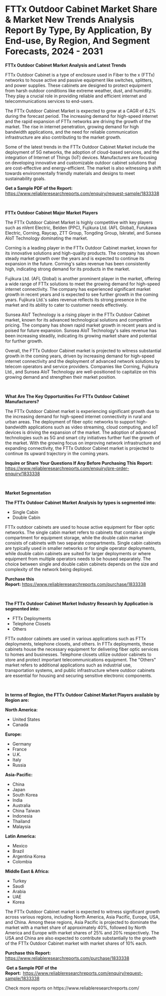 <p><h1>FTTx Outdoor Cabinet Market Share & Market New Trends Analysis Report By Type, By Application, By End-use, By Region, And Segment Forecasts, 2024 - 2031</h1></p><p><strong>FTTx Outdoor Cabinet Market Analysis and Latest Trends</strong></p>
<p><p>FTTx Outdoor Cabinet is a type of enclosure used in Fiber to the x (FTTx) networks to house active and passive equipment like switches, splitters, and power supplies. These cabinets are designed to protect equipment from harsh outdoor conditions like extreme weather, dust, and humidity. They play a crucial role in providing reliable and efficient internet and telecommunications services to end-users.</p><p>The FTTx Outdoor Cabinet Market is expected to grow at a CAGR of 6.2% during the forecast period. The increasing demand for high-speed internet and the rapid expansion of FTTx networks are driving the growth of the market. The rise in internet penetration, growing demand for high bandwidth applications, and the need for reliable communication infrastructure are also contributing to the market growth.</p><p>Some of the latest trends in the FTTx Outdoor Cabinet Market include the deployment of 5G networks, the adoption of cloud-based services, and the integration of Internet of Things (IoT) devices. Manufacturers are focusing on developing innovative and customizable outdoor cabinet solutions that are cost-effective and energy-efficient. The market is also witnessing a shift towards environmentally friendly materials and designs to meet sustainability goals.</p></p>
<p><strong>Get a Sample PDF of the Report:&nbsp;</strong> <a href="https://www.reliableresearchreports.com/enquiry/request-sample/1833338">https://www.reliableresearchreports.com/enquiry/request-sample/1833338</a></p>
<p>&nbsp;</p>
<p><strong>FTTx Outdoor Cabinet Major Market Players</strong></p>
<p><p>The FTTx Outdoor Cabinet Market is highly competitive with key players such as nVent Electric, Belden (PPC), Fujikura Ltd. (AFL Global), Furukawa Electric, Corning, Raycap, ZTT Group, Tongding Group, Iskratel, and Sunsea AIoT Technology dominating the market. </p><p>Corning is a leading player in the FTTx Outdoor Cabinet market, known for its innovative solutions and high-quality products. The company has shown steady market growth over the years and is expected to continue its expansion in the future. Corning's sales revenue has been consistently high, indicating strong demand for its products in the market.</p><p>Fujikura Ltd. (AFL Global) is another prominent player in the market, offering a wide range of FTTx solutions to meet the growing demand for high-speed internet connectivity. The company has experienced significant market growth in recent years and is expected to see further growth in the coming years. Fujikura Ltd.'s sales revenue reflects its strong presence in the market and its ability to cater to customer needs effectively.</p><p>Sunsea AIoT Technology is a rising player in the FTTx Outdoor Cabinet market, known for its advanced technological solutions and competitive pricing. The company has shown rapid market growth in recent years and is poised for future expansion. Sunsea AIoT Technology's sales revenue has been increasing steadily, indicating its growing market share and potential for further growth.</p><p>Overall, the FTTx Outdoor Cabinet market is projected to witness substantial growth in the coming years, driven by increasing demand for high-speed internet connectivity and the deployment of advanced network solutions by telecom operators and service providers. Companies like Corning, Fujikura Ltd., and Sunsea AIoT Technology are well-positioned to capitalize on this growing demand and strengthen their market position.</p></p>
<p>&nbsp;</p>
<p><strong>What Are The Key Opportunities For FTTx Outdoor Cabinet Manufacturers?</strong></p>
<p><p>The FTTx Outdoor Cabinet market is experiencing significant growth due to the increasing demand for high-speed internet connectivity in rural and urban areas. The deployment of fiber optic networks to support high-bandwidth applications such as video streaming, cloud computing, and IoT devices is driving the expansion of the market. The adoption of advanced technologies such as 5G and smart city initiatives further fuel the growth of the market. With the growing focus on improving network infrastructure and expanding connectivity, the FTTx Outdoor Cabinet market is projected to continue its upward trajectory in the coming years.</p></p>
<p><strong>Inquire or Share Your Questions If Any Before Purchasing This Report:</strong> <a href="https://www.reliableresearchreports.com/enquiry/pre-order-enquiry/1833338">https://www.reliableresearchreports.com/enquiry/pre-order-enquiry/1833338</a></p>
<p>&nbsp;</p>
<p><strong>Market Segmentation</strong></p>
<p><strong>The FTTx Outdoor Cabinet Market Analysis by types is segmented into:</strong></p>
<p><ul><li>Single Cabin</li><li>Double Cabin</li></ul></p>
<p><p>FTTx outdoor cabinets are used to house active equipment for fiber optic networks. The single cabin market refers to cabinets that contain a single compartment for equipment storage, while the double cabin market consists of cabinets with two separate compartments. Single cabin cabinets are typically used in smaller networks or for single operator deployments, while double cabin cabinets are suited for larger deployments or where equipment from multiple operators needs to be housed separately. The choice between single and double cabin cabinets depends on the size and complexity of the network being deployed.</p></p>
<p><strong>Purchase this Report:&nbsp;</strong><a href="https://www.reliableresearchreports.com/purchase/1833338">https://www.reliableresearchreports.com/purchase/1833338</a></p>
<p>&nbsp;</p>
<p><strong>The FTTx Outdoor Cabinet Market Industry Research by Application is segmented into:</strong></p>
<p><ul><li>FTTx Deployments</li><li>Telephone Closets</li><li>Others</li></ul></p>
<p><p>FTTx outdoor cabinets are used in various applications such as FTTx deployments, telephone closets, and others. In FTTx deployments, these cabinets house the necessary equipment for delivering fiber optic services to homes and businesses. Telephone closets utilize outdoor cabinets to store and protect important telecommunications equipment. The "Others" market refers to additional applications such as industrial use, transportation systems, and public infrastructure where outdoor cabinets are essential for housing and securing sensitive electronic components.</p></p>
<p>&nbsp;</p>
<p><strong>In terms of Region, the FTTx Outdoor Cabinet Market Players available by Region are:</strong></p>
<p>
    <p> <strong> North America: </strong>
        <ul>
            <li>United States</li>
            <li>Canada</li>
        </ul>
        </p> 
    <p> <strong> Europe: </strong>
        <ul>
            <li>Germany</li>
            <li>France</li>
            <li>U.K.</li>
            <li>Italy</li>
            <li>Russia</li>
        </ul>
        </p> 
    <p> <strong> Asia-Pacific: </strong>
        <ul>
            <li>China</li>
            <li>Japan</li>
            <li>South Korea</li>
            <li>India</li>
            <li>Australia</li>
            <li>China Taiwan</li>
            <li>Indonesia</li>
            <li>Thailand</li>
            <li>Malaysia</li>
        </ul>
        </p> 
    <p> <strong> Latin America: </strong>
        <ul>
            <li>Mexico</li>
            <li>Brazil</li>
            <li>Argentina Korea</li>
            <li>Colombia</li>
        </ul>
        </p> 
    <p> <strong> Middle East & Africa: </strong>
        <ul>
            <li>Turkey</li>
            <li>Saudi</li>
            <li>Arabia</li>
            <li>UAE</li>
            <li>Korea</li>
        </ul>
    </p>
    </p>
<p><p>The FTTx Outdoor Cabinet market is expected to witness significant growth across various regions, including North America, Asia Pacific, Europe, USA, and China. Among these regions, Asia Pacific is projected to dominate the market with a market share of approximately 40%, followed by North America and Europe with market shares of 25% and 20% respectively. The USA and China are also expected to contribute substantially to the growth of the FTTx Outdoor Cabinet market with market shares of 10% each.</p></p>
<p><strong>Purchase this Report: </strong><a href="https://www.reliableresearchreports.com/purchase/1833338">https://www.reliableresearchreports.com/purchase/1833338</a></p>
<p>&nbsp;<strong>Get a Sample PDF of the Report:&nbsp;&nbsp;</strong><a href="https://www.reliableresearchreports.com/enquiry/request-sample/1833338">https://www.reliableresearchreports.com/enquiry/request-sample/1833338</a></p>
<p><strong></strong></p>
<p>Check more reports on https://www.reliableresearchreports.com/</p>
